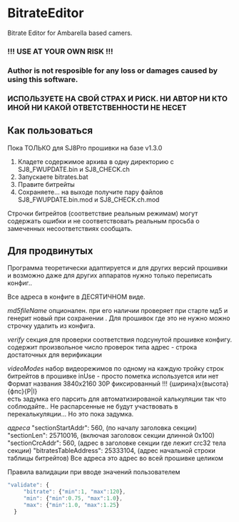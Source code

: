 # BitrateEditor
Bitrate Editor for Ambarella based camers.
### !!! USE AT YOUR OWN RISK !!!

### Author is not resposible for any loss or damages caused by using this software.

### ИСПОЛЬЗУЕТЕ НА СВОЙ СТРАХ И РИСК. НИ АВТОР НИ КТО ИНОЙ НИ КАКОЙ ОТВЕТСТВЕННОСТИ НЕ НЕСЕТ

## Как пользоваться
Пока ТОЛЬКО для SJ8Pro прошивки на базе v1.3.0

1. Кладете содержимое архива в одну директорию с  SJ8_FWUPDATE.bin и SJ8_CHECK.ch
2. Запускаете bitrates.bat
3. Правите битрейты 
4. Сохраняете...  на выходе получите пару файлов SJ8_FWUPDATE.bin.mod и SJ8_CHECK.ch.mod

Строчки битрейтов (соответствие реальным режимам) могут содержать ошибки и не соответствовать реальным
просьба о замеченных несоответствиях сообщать.


## Для продвинутых
Программа теоретически адаптируется и для других версий прошивки и возможно даже для других аппаратов 
нужно только переписать конфиг..

Все адреса в конфиге в ДЕСЯТИЧНОМ виде.

_md5fileName_ опционален. при его наличии проверяет при старте мд5 и генерит новый при сохранении . Для прошивок где это не нужно можно строчку удалить из конфига.

_verify_ секция для проверки соответствия подсунутой прошивке конфигу. 
содержит произвольное число проверок типа адрес - строка  достаточных для верификации

_videoModes_ набор видеорежимов по одному на каждую тройку строк битрейтов в прошивке
inUse - просто пометка используется или нет
Формат названия 3840x2160 30P фиксированный !!! {ширина}х{высота} {фпс}{P|I}  
есть задумка его парсить для автоматизированой калькуляции так что соблюдайте..
Не распарсенные не будут участвовать в перекалькуляции... Но это пока задумка.

_адреса_
    "sectionStartAddr": 560,    (по началу заголовка секции)
    "sectionLen": 25710016,   (включая заголовок секции длинной 0x100)
    "sectionCrcAddr": 560,       (адрес в заголовке секции где лежит crc32 тела секции)
    "bitratesTableAddress": 25333104, (адрес начальной строки таблицы битрейтов) 
Все адреса это адрес во всей прошивке целиком 

Правила валидации при вводе значений пользователем
```javascript
"validate": {
     "bitrate": {"min":1, "max":120},
     "min": {"min":0.75, "max":1.0},
     "max": {"min":1.0, "max":1.25}
  }
 ```

